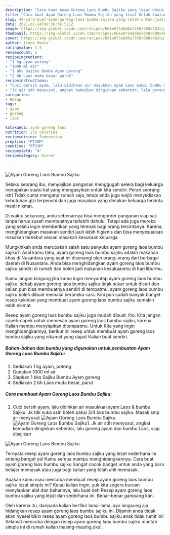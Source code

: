 ```yaml
---
description: "Cara buat Ayam Goreng Laos Bumbu Sajiku yang lezat Untuk Jualan"
title: "Cara buat Ayam Goreng Laos Bumbu Sajiku yang lezat Untuk Jualan"
slug: 44-cara-buat-ayam-goreng-laos-bumbu-sajiku-yang-lezat-untuk-jualan
date: 2021-01-24T08:36:34.521Z
image: https://img-global.cpcdn.com/recipes/661e875a8d6a7358/680x482cq70/ayam-goreng-laos-bumbu-sajiku-foto-resep-utama.jpg
thumbnail: https://img-global.cpcdn.com/recipes/661e875a8d6a7358/680x482cq70/ayam-goreng-laos-bumbu-sajiku-foto-resep-utama.jpg
cover: https://img-global.cpcdn.com/recipes/661e875a8d6a7358/680x482cq70/ayam-goreng-laos-bumbu-sajiku-foto-resep-utama.jpg
author: Irene Reese
ratingvalue: 3.5
reviewcount: 5
recipeingredient:
- "1 kg ayam potong"
- "1000 ml air"
- "1 bks Sajiku Bumbu Ayam goreng"
- "2 bh Laos muda besar parut"
recipeinstructions:
- "Cuci bersih ayam, lalu didihkan air masukkan ayam Laos &amp; bumbu Sajiku. Jk tdk suka asin boleh pakai 3/4 bks bumbu sajiku. Masak smp air menyusut"
- "Jk air sdh menyusut, angkat kemudian dinginkan sebentar, lalu goreng ayam dan bumbu Laos, siap disajikan"
categories:
- Resep
tags:
- ayam
- goreng
- laos

katakunci: ayam goreng laos 
nutrition: 250 calories
recipecuisine: Indonesian
preptime: "PT30M"
cooktime: "PT33M"
recipeyield: "4"
recipecategory: Dinner

---
```



![Ayam Goreng Laos Bumbu Sajiku](https://img-global.cpcdn.com/recipes/661e875a8d6a7358/680x482cq70/ayam-goreng-laos-bumbu-sajiku-foto-resep-utama.jpg)

Selaku seorang ibu, menyajikan panganan menggugah selera bagi keluarga merupakan suatu hal yang mengasyikan untuk kita sendiri. Peran seorang istri Tidak cuma mengatur rumah saja, tetapi anda juga wajib menyediakan kebutuhan gizi terpenuhi dan juga masakan yang dimakan keluarga tercinta mesti nikmat.

Di waktu  sekarang, anda sebenarnya bisa mengorder panganan siap saji tanpa harus susah membuatnya terlebih dahulu. Tetapi ada juga mereka yang selalu ingin memberikan yang terenak bagi orang tercintanya. Karena, menghidangkan masakan sendiri jauh lebih higienis dan bisa menyesuaikan masakan tersebut sesuai masakan kesukaan keluarga. 



Mungkinkah anda merupakan salah satu penyuka ayam goreng laos bumbu sajiku?. Asal kamu tahu, ayam goreng laos bumbu sajiku adalah makanan khas di Nusantara yang saat ini disenangi oleh orang-orang dari berbagai daerah di Nusantara. Anda bisa menghidangkan ayam goreng laos bumbu sajiku sendiri di rumah dan boleh jadi makanan kesukaanmu di hari liburmu.

Kamu jangan bingung jika kamu ingin menyantap ayam goreng laos bumbu sajiku, sebab ayam goreng laos bumbu sajiku tidak sukar untuk dicari dan kalian pun bisa membuatnya sendiri di tempatmu. ayam goreng laos bumbu sajiku boleh dibuat memalui beraneka cara. Kini pun sudah banyak banget resep kekinian yang membuat ayam goreng laos bumbu sajiku semakin lebih nikmat.

Resep ayam goreng laos bumbu sajiku juga mudah dibuat, lho. Kita jangan capek-capek untuk memesan ayam goreng laos bumbu sajiku, karena Kalian mampu menyiapkan ditempatmu. Untuk Kita yang ingin menghidangkannya, berikut ini resep untuk membuat ayam goreng laos bumbu sajiku yang nikamat yang dapat Kalian buat sendiri.

<!--inarticleads1-->

##### Bahan-bahan dan bumbu yang digunakan untuk pembuatan Ayam Goreng Laos Bumbu Sajiku:

1. Sediakan 1 kg ayam, potong
1. Gunakan 1000 ml air
1. Siapkan 1 bks Sajiku Bumbu Ayam goreng
1. Sediakan 2 bh Laos muda besar, parut




<!--inarticleads2-->

##### Cara membuat Ayam Goreng Laos Bumbu Sajiku:

1. Cuci bersih ayam, lalu didihkan air masukkan ayam Laos &amp; bumbu Sajiku. Jk tdk suka asin boleh pakai 3/4 bks bumbu sajiku. Masak smp air menyusut
<img src="//assets-global.cpcdn.com/assets/icons/button_play-2c75c40dde080a61004c1f40b05d8f140eaff45d7e9e6481dc71c63d2e7c4909.png" alt="Ayam Goreng Laos Bumbu Sajiku"><img src="//assets-global.cpcdn.com/assets/icons/button_play-2c75c40dde080a61004c1f40b05d8f140eaff45d7e9e6481dc71c63d2e7c4909.png" alt="Ayam Goreng Laos Bumbu Sajiku">1. Jk air sdh menyusut, angkat kemudian dinginkan sebentar, lalu goreng ayam dan bumbu Laos, siap disajikan
<img src="//assets-global.cpcdn.com/assets/icons/button_play-2c75c40dde080a61004c1f40b05d8f140eaff45d7e9e6481dc71c63d2e7c4909.png" alt="Ayam Goreng Laos Bumbu Sajiku">



Ternyata resep ayam goreng laos bumbu sajiku yang lezat sederhana ini enteng banget ya! Kamu semua mampu menghidangkannya. Cara buat ayam goreng laos bumbu sajiku Sangat cocok banget untuk anda yang baru belajar memasak atau juga bagi kalian yang telah ahli memasak.

Apakah kamu mau mencoba membuat resep ayam goreng laos bumbu sajiku lezat simple ini? Kalau kalian ingin, yuk kita segera buruan menyiapkan alat dan bahannya, lalu buat deh Resep ayam goreng laos bumbu sajiku yang lezat dan sederhana ini. Benar-benar gampang kan. 

Oleh karena itu, daripada kalian berfikir lama-lama, ayo langsung aja hidangkan resep ayam goreng laos bumbu sajiku ini. Dijamin anda tiidak akan nyesel bikin resep ayam goreng laos bumbu sajiku enak tidak rumit ini! Selamat mencoba dengan resep ayam goreng laos bumbu sajiku mantab simple ini di rumah kalian masing-masing,oke!.

